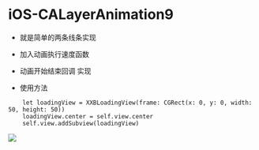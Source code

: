 # iOS-CALayerAnimation9


* 就是简单的两条线条实现
* 加入动画执行速度函数
* 动画开始结束回调 实现

* 使用方法

```objc
    let loadingView = XXBLoadingView(frame: CGRect(x: 0, y: 0, width: 50, height: 50))
    loadingView.center = self.view.center
    self.view.addSubview(loadingView)

```

![](http://oahmyhzk1.bkt.clouddn.com/image/gif/TheTwoLines58LoadingVIew.gif)